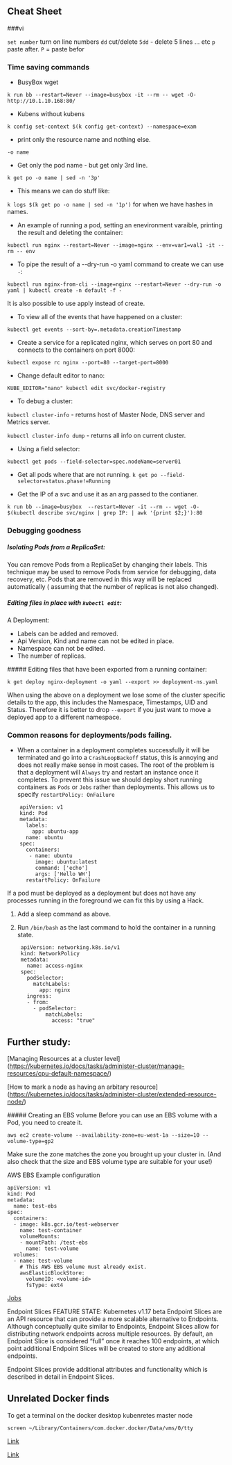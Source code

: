 ## Cheat Sheet

###vi


`set number` turn on line numbers
`dd` cut/delete
`5dd` - delete 5 lines ... etc
`p` paste after.
`P` = paste befor


### Time saving commands

- BusyBox wget

`k run bb --restart=Never --image=busybox -it --rm -- wget -O- http://10.1.10.168:80/`

- Kubens without kubens

```k config set-context $(k config get-context) --namespace=exam```

- print only the resource name and nothing else.

```-o name```	

- Get only the pod name - but get only 3rd line.

```k get po -o name | sed -n '3p'```

- This means we can do stuff like:

```k logs $(k get po -o name | sed -n '1p')``` for when we have hashes in names.

- An example of running a pod, setting an enevironment varaible, printing the result and deleting the container:

```kubectl run nginx --restart=Never --image=nginx --env=var1=val1 -it --rm -- env```

- To pipe the result of a --dry-run -o yaml command to create we can use ```-```:

```kubectl run nginx-from-cli --image=nginx --restart=Never --dry-run -o yaml | kubectl create -n default -f -```

It is also possible to use apply instead of create.

- To view all of the events that have happened on a cluster:

```kubectl get events --sort-by=.metadata.creationTimestamp```

- Create a service for a replicated nginx, which serves on port 80 and connects to the containers on port 8000:

```kubectl expose rc nginx --port=80 --target-port=8000```

- Change default editor to nano:

```KUBE_EDITOR="nano" kubectl edit svc/docker-registry```

- To debug a cluster:

```kubectl cluster-info``` - returns host of Master Node, DNS server and Metrics server.

```kubectl cluster-info dump``` - returns all info on current cluster.

- Using a field selector:

```kubectl get pods --field-selector=spec.nodeName=server01```

-  Get all pods where that are not running.
`k get po --field-selector=status.phase!=Running`

- Get the IP of a svc and use it as an arg passed to the contianer.

`k run bb --image=busybox  --restart=Never -it --rm -- wget -O- $(kubectl describe svc/nginx | grep IP: | awk '{print $2;}'):80`

### Debugging goodness

##### Isolating Pods from a ReplicaSet:

You can remove Pods from a ReplicaSet by changing their labels. This technique may be used to remove Pods from service for debugging, data recovery, etc. Pods that are removed in this way will be replaced automatically ( assuming that the number of replicas is not also changed).

##### Editing files in place with ```kubectl edit```:

A Deployment:

- Labels can be added and removed.
- Api Version, Kind and name can not be edited in place.
- Namespace can not be edited.
- The number of replicas.

##### Editing files that have been exported from a running container:

```k get deploy nginx-deployment -o yaml --export >> deployment-ns.yaml```

When using the above on a deployment we lose some of the cluster specific details to the app, this includes the Namespace, Timestamps, UID and Status.
Therefore it is better to drop ```--export``` if you just want to move a deployed app to a different namespace.

### Common reasons for deployments/pods failing.


- When a container in a deployment completes successfully it will be terminated and go into a ```CrashLoopBackoff``` status, this is annoying and does not really make sense in most cases. The root of the problem is that a deployment will ```Always``` try and restart an instance once it completes. To prevent this issue we should deploy short running containers as ```Pods``` or ```Jobs``` rather than deployments. This allows us to specify ```restartPolicy: OnFailure```

```
	apiVersion: v1
	kind: Pod
	metadata:
	  labels:
	    app: ubuntu-app
	  name: ubuntu
	spec:
	  containers:
	   - name: ubuntu
	     image: ubuntu:latest
	     command: ['echo']
	     args: ['Hello WH']
	  restartPolicy: OnFailure
```
If a pod must be deployed as a deployment but does not have any processes running in the foreground we can fix this by using a Hack.

1. Add a sleep command as above.
2. Run ```/bin/bash``` as the last command to hold the container in a running state.



		apiVersion: networking.k8s.io/v1
		kind: NetworkPolicy
		metadata:
		  name: access-nginx
		spec:
		  podSelector:
		    matchLabels:
		      app: nginx
		  ingress:
		  - from:
		    - podSelector:
		        matchLabels:
		          access: "true"
	          
	          
## Further study:

[Managing Resources at a cluster level] (https://kubernetes.io/docs/tasks/administer-cluster/manage-resources/cpu-default-namespace/)

[How to mark a node as having an arbitary resource] (https://kubernetes.io/docs/tasks/administer-cluster/extended-resource-node/)


##### Creating an EBS volume
Before you can use an EBS volume with a Pod, you need to create it.

```aws ec2 create-volume --availability-zone=eu-west-1a --size=10 --volume-type=gp2```

Make sure the zone matches the zone you brought up your cluster in. (And also check that the size and EBS volume type are suitable for your use!)

AWS EBS Example configuration
```
apiVersion: v1
kind: Pod
metadata:
  name: test-ebs
spec:
  containers:
  - image: k8s.gcr.io/test-webserver
    name: test-container
    volumeMounts:
    - mountPath: /test-ebs
      name: test-volume
  volumes:
  - name: test-volume
    # This AWS EBS volume must already exist.
    awsElasticBlockStore:
      volumeID: <volume-id>
      fsType: ext4
```

[Jobs](https://kubernetes.io/docs/concepts/workloads/controllers/jobs-run-to-completion/)

Endpoint Slices
FEATURE STATE: Kubernetes v1.17 beta
Endpoint Slices are an API resource that can provide a more scalable alternative to Endpoints. Although conceptually quite similar to Endpoints, Endpoint Slices allow for distributing network endpoints across multiple resources. By default, an Endpoint Slice is considered “full” once it reaches 100 endpoints, at which point additional Endpoint Slices will be created to store any additional endpoints.

Endpoint Slices provide additional attributes and functionality which is described in detail in Endpoint Slices.
## Unrelated Docker finds

To get a terminal on the docker desktop kubenretes master node 

```screen ~/Library/Containers/com.docker.docker/Data/vms/0/tty```

[Link](https://kubernetes.io/docs/tasks/configure-pod-container/translate-compose-kubernetes/)


[Link](https://kubernetes.io/docs/tasks/debug-application-cluster/audit/)